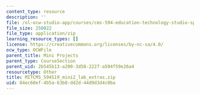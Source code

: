 ```yaml
---
content_type: resource
description: ''
file: /ol-ocw-studio-app/courses/cms-594-education-technology-studio-spring-2019/84ec60ef4b5a63b8dd2d44d9d3d4c0ba_MITCMS_594S19_mini2_lab_extras.zip
file_size: 250022
file_type: application/zip
learning_resource_types: []
license: https://creativecommons.org/licenses/by-nc-sa/4.0/
ocw_type: OCWFile
parent_title: Mini Projects
parent_type: CourseSection
parent_uid: 2b545b13-a200-3d58-2227-a594f59e26a4
resourcetype: Other
title: MITCMS_594S19_mini2_lab_extras.zip
uid: 84ec60ef-4b5a-63b8-dd2d-44d9d3d4c0ba
---
```

